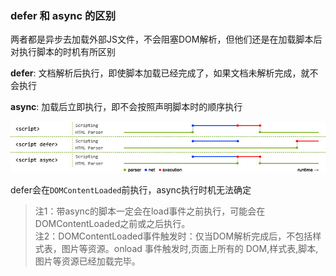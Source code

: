 ### defer 和 async 的区别

两者都是异步去加载外部JS文件，不会阻塞DOM解析，但他们还是在加载脚本后对执行脚本的时机有所区别

**defer**: 文档解析后执行，即使脚本加载已经完成了，如果文档未解析完成，就不会执行

**async**: 加载后立即执行，即不会按照声明脚本时的顺序执行

![img](https://github.com/dayTimeAffect/all-Interview/blob/master/img/script%E5%8A%A0%E8%BD%BD%E6%89%A7%E8%A1%8C.jpg?raw=true)

defer会在`DOMContentLoaded`前执行，async执行时机无法确定

> 注1：带async的脚本一定会在load事件之前执行，可能会在DOMContentLoaded之前或之后执行。  
> 注2：DOMContentLoaded事件触发时：仅当DOM解析完成后，不包括样式表，图片等资源。onload 事件触发时,页面上所有的 DOM,样式表,脚本,图片等资源已经加载完毕。
